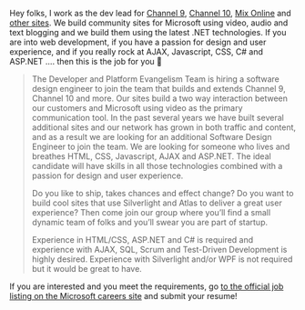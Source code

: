 Hey folks, I work as the dev lead for <a href="http://channel9.msdn.com/" target="_blank">Channel 9</a>, <a href="http://on10.net/" target="_blank" class="broken_link">Channel 10</a>, <a href="http://www.visitmix.com/" target="_blank" class="broken_link">Mix Online</a> and <a href="http://mscommunities.com/" target="_blank" class="broken_link">other sites</a>. We build community sites for Microsoft using video, audio and text blogging and we build them using the latest .NET technologies. If you are into web development, if you have a passion for design and user experience, and if you really rock at AJAX, Javascript, CSS, C# and ASP.NET &#8230;. then this is the job for you 🙂

> The Developer and Platform Evangelism Team is hiring a software design engineer to join the team that builds and extends Channel 9, Channel 10 and more. Our sites build a two way interaction between our customers and Microsoft using video as the primary communication tool. In the past several years we have built several additional sites and our network has grown in both traffic and content, and as a result we are looking for an additional Software Design Engineer to join the team. We are looking for someone who lives and breathes HTML, CSS, Javascript, AJAX and ASP.NET. The ideal candidate will have skills in all those technologies combined with a passion for design and user experience.
> 
> Do you like to ship, takes chances and effect change? Do you want to build cool sites that use Silverlight and Atlas to deliver a great user experience? Then come join our group where you&#8217;ll find a small dynamic team of folks and you&#8217;ll swear you are part of startup. 
> 
> Experience in HTML/CSS, ASP.NET and C# is required and experience with AJAX, SQL, Scrum and Test-Driven Development is highly desired. Experience with Silverlight and/or WPF is not required but it would be great to have.

If you are interested and you meet the requirements, go <a href="http://members.microsoft.com/careers/search/details.aspx?JobID=D4D7D46C-2F39-4A3D-AFD1-5666663D42EE" target="_blank" class="broken_link">to the official job listing on the Microsoft careers site</a> and submit your resume!